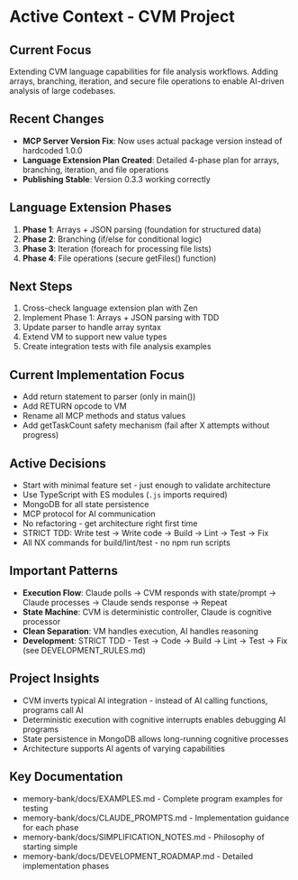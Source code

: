 # Active Context - CVM Project

## Current Focus
Extending CVM language capabilities for file analysis workflows. Adding arrays, branching, iteration, and secure file operations to enable AI-driven analysis of large codebases.

## Recent Changes
- **MCP Server Version Fix**: Now uses actual package version instead of hardcoded 1.0.0
- **Language Extension Plan Created**: Detailed 4-phase plan for arrays, branching, iteration, and file operations
- **Publishing Stable**: Version 0.3.3 working correctly

## Language Extension Phases
1. **Phase 1**: Arrays + JSON parsing (foundation for structured data)
2. **Phase 2**: Branching (if/else for conditional logic)
3. **Phase 3**: Iteration (foreach for processing file lists)
4. **Phase 4**: File operations (secure getFiles() function)

## Next Steps
1. Cross-check language extension plan with Zen
2. Implement Phase 1: Arrays + JSON parsing with TDD
3. Update parser to handle array syntax
4. Extend VM to support new value types
5. Create integration tests with file analysis examples

## Current Implementation Focus
- Add return statement to parser (only in main())
- Add RETURN opcode to VM
- Rename all MCP methods and status values
- Add getTaskCount safety mechanism (fail after X attempts without progress)

## Active Decisions
- Start with minimal feature set - just enough to validate architecture
- Use TypeScript with ES modules (`.js` imports required)
- MongoDB for all state persistence
- MCP protocol for AI communication
- No refactoring - get architecture right first time
- STRICT TDD: Write test → Write code → Build → Lint → Test → Fix
- All NX commands for build/lint/test - no npm run scripts

## Important Patterns
- **Execution Flow**: Claude polls → CVM responds with state/prompt → Claude processes → Claude sends response → Repeat
- **State Machine**: CVM is deterministic controller, Claude is cognitive processor
- **Clean Separation**: VM handles execution, AI handles reasoning
- **Development**: STRICT TDD - Test → Code → Build → Lint → Test → Fix (see DEVELOPMENT_RULES.md)

## Project Insights
- CVM inverts typical AI integration - instead of AI calling functions, programs call AI
- Deterministic execution with cognitive interrupts enables debugging AI programs
- State persistence in MongoDB allows long-running cognitive processes
- Architecture supports AI agents of varying capabilities

## Key Documentation
- memory-bank/docs/EXAMPLES.md - Complete program examples for testing
- memory-bank/docs/CLAUDE_PROMPTS.md - Implementation guidance for each phase
- memory-bank/docs/SIMPLIFICATION_NOTES.md - Philosophy of starting simple
- memory-bank/docs/DEVELOPMENT_ROADMAP.md - Detailed implementation phases